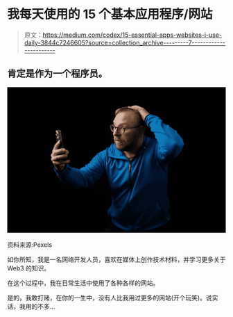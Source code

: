 # 我每天使用的 15 个基本应用程序/网站

> 原文：<https://medium.com/codex/15-essential-apps-websites-i-use-daily-3844c7246605?source=collection_archive---------7----------------------->

## 肯定是作为一个程序员。

![](img/e600401f71d3ed5ec65e3458ad07adf6.png)

资料来源:Pexels

如你所知，我是一名网络开发人员，喜欢在媒体上创作技术材料，并学习更多关于 Web3 的知识。

在这个过程中，我在日常生活中使用了各种各样的网站。

是的，我敢打赌，在你的一生中，没有人比我用过更多的网站(开个玩笑)。说实话，我用的不多…
